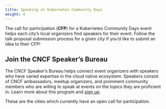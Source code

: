 ```yaml
---
title: Speaking at Kubernetes Community Days
weight: 4
---
```


The call for participation (**CFP**) for a Kubernetes Community Days event helps each city’s local organizers find speakers for their event. Follow the talk proposal submission process for a given city if you’d like to submit an idea to their CFP!

## Join the CNCF Speaker’s Bureau

The CNCF Speaker’s Bureau helps connect event organizers with speakers who have varied expertise in the cloud native ecosystem. Speakers consist of CNCF ambassadors, meetup organizers, and prominent community members who are willing to speak at events on the topics they are proficient in. Learn more about this program and [sign up](https://www.cncf.io/speakers/).

These are the cities which currently have an open call for participation.


<!--
### Cities that currently have an open call for participation

{{< cfps >}}
-->
